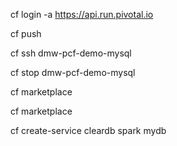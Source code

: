 cf login -a https://api.run.pivotal.io

cf push

cf ssh  dmw-pcf-demo-mysql

cf stop dmw-pcf-demo-mysql

cf marketplace

cf marketplace

cf create-service cleardb spark mydb
